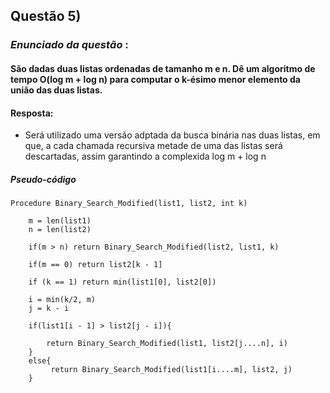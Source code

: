 
## Questão 5)

### _Enunciado da questão_ :

#### São dadas duas listas ordenadas de tamanho m e n. Dê um algoritmo de tempo O(log m + log n) para computar o k-ésimo menor elemento da união das duas listas.

#### Resposta:

* Será utilizado uma versão adptada da busca binária nas duas listas, em que, a cada chamada recursiva metade de uma das listas será descartadas, assim garantindo a complexida log m + log n


##### Pseudo-código

```
Procedure Binary_Search_Modified(list1, list2, int k)

    m = len(list1)
    n = len(list2)

    if(m > n) return Binary_Search_Modified(list2, list1, k)

    if(m == 0) return list2[k - 1]

    if (k == 1) return min(list1[0], list2[0])

    i = min(k/2, m)
    j = k - i

    if(list1[i - 1] > list2[j - i]){

        return Binary_Search_Modified(list1, list2[j....n], i)
    }
    else{
         return Binary_Search_Modified(list1[i....m], list2, j)
    }
```